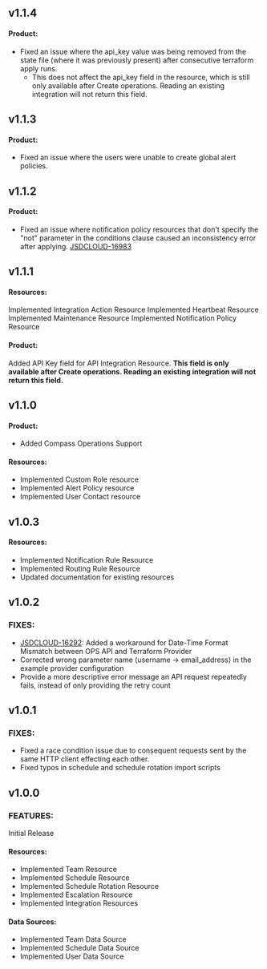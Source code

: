 ## v1.1.4

#### Product:

- Fixed an issue where the api_key value was being removed from the state file (where it was previously present) after consecutive terraform apply runs.
  - This does not affect the api_key field in the resource, which is still only available after Create operations. Reading an existing integration will not return this field.

## v1.1.3

#### Product:

- Fixed an issue where the users were unable to create global alert policies.

## v1.1.2

#### Product:

- Fixed an issue where notification policy resources that don't specify the "not" parameter in the conditions clause caused an inconsistency error after applying. [JSDCLOUD-16983](https://jira.atlassian.com/browse/JSDCLOUD-16983)

## v1.1.1

#### Resources:

Implemented Integration Action Resource
Implemented Heartbeat Resource
Implemented Maintenance Resource
Implemented Notification Policy Resource

#### Product:
Added API Key field for API Integration Resource. **This field is only available after Create operations. Reading an existing integration will not return this field.**

## v1.1.0

#### Product:

- Added Compass Operations Support

#### Resources:

- Implemented Custom Role resource 
- Implemented Alert Policy resource 
- Implemented User Contact resource

## v1.0.3

#### Resources:

- Implemented Notification Rule Resource
- Implemented Routing Rule Resource
- Updated documentation for existing resources

## v1.0.2

### FIXES:

- [JSDCLOUD-16292](https://jira.atlassian.com/browse/JSDCLOUD-16292): Added a workaround for Date-Time Format Mismatch between OPS API and Terraform Provider
- Corrected wrong parameter name (username -> email_address) in the example provider configuration
- Provide a more descriptive error message an API request repeatedly fails, instead of only providing the retry count

## v1.0.1

### FIXES:

- Fixed a race condition issue due to consequent requests sent by the same HTTP client effecting each other.
- Fixed typos in schedule and schedule rotation import scripts

## v1.0.0

### FEATURES:

Initial Release

#### Resources:

- Implemented Team Resource
- Implemented Schedule Resource
- Implemented Schedule Rotation Resource
- Implemented Escalation Resource
- Implemented Integration Resources

#### Data Sources:

- Implemented Team Data Source
- Implemented Schedule Data Source
- Implemented User Data Source